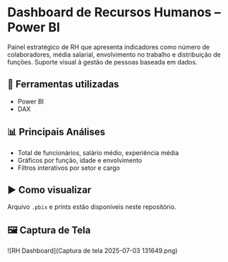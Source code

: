 #  Dashboard de Recursos Humanos – Power BI

Painel estratégico de RH que apresenta indicadores como número de colaboradores, média salarial, envolvimento no trabalho e distribuição de funções. Suporte visual à gestão de pessoas baseada em dados.

## 🔧 Ferramentas utilizadas
- Power BI
- DAX

## 📊 Principais Análises
- Total de funcionários, salário médio, experiência média
- Gráficos por função, idade e envolvimento
- Filtros interativos por setor e cargo

## ▶️ Como visualizar
Arquivo `.pbix` e prints estão disponíveis neste repositório.

## 🖼 Captura de Tela
![RH Dashboard](Captura de tela 2025-07-03 131649.png)
